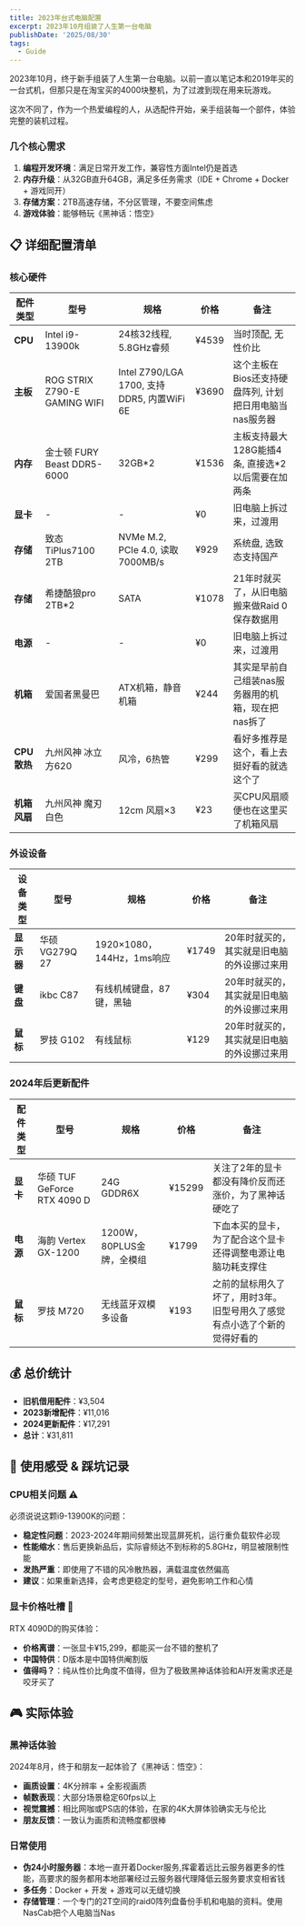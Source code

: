 ```yaml
---
title: 2023年台式电脑配置
excerpt: 2023年10月组装了人生第一台电脑
publishDate: '2025/08/30'
tags:
  - Guide
---
```


2023年10月，终于新手组装了人生第一台电脑。以前一直以笔记本和2019年买的一台式机，但那只是在淘宝买的4000块整机，为了过渡到现在用来玩游戏。

这次不同了，作为一个热爱编程的人，从选配件开始，亲手组装每一个部件，体验完整的装机过程。

### 几个核心需求
1. **编程开发环境**：满足日常开发工作，兼容性方面Intel仍是首选
2. **内存升级**：从32GB直升64GB，满足多任务需求（IDE + Chrome + Docker + 游戏同开）
3. **存储方案**：2TB高速存储，不分区管理，不要空间焦虑
4. **游戏体验**：能够畅玩《黑神话：悟空》


## 📋 详细配置清单

### 核心硬件

| 配件类型 | 型号 | 规格 | 价格 | 备注 |
|---------|------|------|------|------|
| **CPU** | Intel i9-13900k | 24核32线程, 5.8GHz睿频 | ¥4539 | 当时顶配, 无性价比 |
| **主板** | ROG STRIX Z790-E GAMING WIFI | Intel Z790/LGA 1700, 支持DDR5, 内置WiFi 6E | ¥3690 | 这个主板在Bios还支持硬盘阵列, 计划把日用电脑当nas服务器 |
| **内存** | 金士顿 FURY Beast DDR5-6000 | 32GB*2 | ¥1536 | 主板支持最大128G能插4条, 直接选*2以后需要在加两条 |
| **显卡** | - | - | ¥0 | 旧电脑上拆过来，过渡用 |
| **存储** | 致态 TiPlus7100 2TB | NVMe M.2, PCIe 4.0, 读取7000MB/s | ¥929 | 系统盘, 选致态支持国产 |
| **存储** | 希捷酷狼pro 2TB*2 | SATA | ¥1078 | 21年时就买了，从旧电脑搬来做Raid 0保存数据用 |
| **电源** | - | - | ¥0 | 旧电脑上拆过来，过渡用 |
| **机箱** | 爱国者黑曼巴 | ATX机箱，静音机箱 | ¥244 | 其实是早前自己组装nas服务器用的机箱，现在把nas拆了 |
| **CPU散热** | 九州风神 冰立方620 | 风冷，6热管 | ¥299 | 看好多推荐是这个，看上去挺好看的就选这个了 |
| **机箱风扇** | 九州风神 魔刃白色 | 12cm 风扇×3 | ¥23 | 买CPU风扇顺便也在这里买了机箱风扇 |

### 外设设备

| 设备类型 | 型号 | 规格 | 价格 | 备注 |
|---------|------|------|------|------|
| **显示器** | 华硕VG279Q 27 | 1920×1080，144Hz，1ms响应 | ¥1749 | 20年时就买的，其实就是旧电脑的外设挪过来用 |
| **键盘** | ikbc C87 | 有线机械键盘，87键，黑轴 | ¥304 | 20年时就买的，其实就是旧电脑的外设挪过来用 |
| **鼠标** | 罗技 G102 | 有线鼠标 | ¥129 | 20年时就买的，其实就是旧电脑的外设挪过来用 |

### 2024年后更新配件

| 配件类型 | 型号 | 规格 | 价格 | 备注 |
|---------|------|------|------|------|
| **显卡** | 华硕 TUF GeForce RTX 4090 D | 24G GDDR6X | ¥15299 | 关注了2年的显卡都没有降价反而还涨价，为了黑神话硬吃了 |
| **电源** | 海韵 Vertex GX-1200 | 1200W，80PLUS金牌，全模组 | ¥1799 | 下血本买的显卡，为了配合这个显卡还得调整电源让电脑功耗支撑住 |
| **鼠标** | 罗技 M720 | 无线蓝牙双模多设备 | ¥193 | 之前的鼠标用久了坏了，用时3年。旧型号用久了感觉有点小选了个新的觉得好看的 |

## 💰 总价统计

- **旧机借用配件**：¥3,504
- **2023新增配件**：¥11,016
- **2024更新配件**：¥17,291
- **总计**：¥31,811

## 💭 使用感受 & 踩坑记录

### CPU相关问题 ⚠️
必须说说这颗i9-13900K的问题：
- **稳定性问题**：2023-2024年期间频繁出现蓝屏死机，运行重负载软件必现
- **性能缩水**：售后更换新品后，实际睿频达不到标称的5.8GHz，明显被限制性能
- **发热严重**：即使用了不错的风冷散热器，满载温度依然偏高
- **建议**：如果重新选择，会考虑更稳定的型号，避免影响工作和心情

### 显卡价格吐槽 💸
RTX 4090D的购买体验：
- **价格离谱**：一张显卡¥15,299，都能买一台不错的整机了
- **中国特供**：D版本是中国特供阉割版
- **值得吗？**：纯从性价比角度不值得，但为了极致黑神话体验和AI开发需求还是咬牙买了

## 🎮 实际体验

### 黑神话体验
2024年8月，终于和朋友一起体验了《黑神话：悟空》：
- **画质设置**：4K分辨率 + 全影视画质
- **帧数表现**：大部分场景稳定60fps以上
- **视觉震撼**：相比网咖或PS店的体验，在家的4K大屏体验确实无与伦比
- **朋友反馈**：一致认为画质和流畅度都很棒

### 日常使用
- **伪24小时服务器**：本地一直开着Docker服务,挥霍着远比云服务器更多的性能，高要求的服务都用本地部署经过云服务器代理降低云服务要求变相省钱
- **多任务**：Docker + 开发 + 游戏可以无缝切换
- **存储管理**：一个专门的2T空间的raid0阵列盘备份手机和电脑的资料。使用NasCab把个人电脑当Nas
